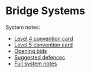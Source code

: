 Bridge Systems
==============

System notes:

* [Level 4 convention card](level4.pdf)
* [Level 5 convention card](level5.pdf)
* [Opening bids](openinglist.pdf)
* [Suggested defences](defences.pdf)
* [Full system notes](systemnotes.pdf)

